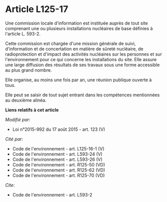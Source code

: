 # Article L125-17

Une commission locale d'information est instituée auprès de tout site comprenant une ou plusieurs installations nucléaires de
base définies à l'article L. 593-2.

Cette commission est chargée d'une mission générale de suivi, d'information et de concertation en matière de sûreté
nucléaire, de radioprotection et d'impact des activités nucléaires sur les personnes et sur l'environnement pour ce qui
concerne les installations du site. Elle assure une large diffusion des résultats de ses travaux sous une forme accessible au
plus grand nombre.

Elle organise, au moins une fois par an, une réunion publique ouverte à tous. 

Elle peut se saisir de tout sujet entrant dans les compétences mentionnées au deuxième alinéa.

**Liens relatifs à cet article**

_Modifié par_:

  - Loi n°2015-992 du 17 août 2015 - art. 123 (V)

_Cité par_:

  - Code de l'environnement - art. L125-16-1 (V)
  - Code de l'environnement - art. L593-24 (V)
  - Code de l'environnement - art. L593-26 (V)
  - Code de l'environnement - art. R125-50 (VD)
  - Code de l'environnement - art. R125-62 (VD)
  - Code de l'environnement - art. R125-70 (VD)

_Cite_:

  - Code de l'environnement - art. L593-2

